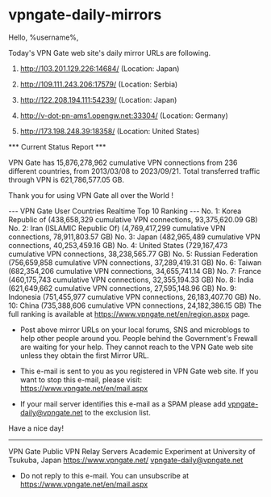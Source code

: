 # vpngate-daily-mirrors

Hello, %username%,

Today's VPN Gate web site's daily mirror URLs are following.

1. http://103.201.129.226:14684/
   (Location: Japan)

2. http://109.111.243.206:17579/
   (Location: Serbia)

3. http://122.208.194.111:54239/
   (Location: Japan)

4. http://v-dot-pn-ams1.opengw.net:33304/
   (Location: Germany)

5. http://173.198.248.39:18358/
   (Location: United States)


*** Current Status Report ***

VPN Gate has 15,876,278,962 cumulative VPN connections from 236 different countries, from 2013/03/08 to 2023/09/21.
Total transferred traffic through VPN is 621,786,577.05 GB.

Thank you for using VPN Gate all over the World !


--- VPN Gate User Countries Realtime Top 10 Ranking ---
No. 1: Korea Republic of (438,658,329 cumulative VPN connections, 93,375,620.09 GB)
No. 2: Iran (ISLAMIC Republic Of) (4,769,417,299 cumulative VPN connections, 78,911,803.57 GB)
No. 3: Japan (482,965,489 cumulative VPN connections, 40,253,459.16 GB)
No. 4: United States (729,167,473 cumulative VPN connections, 38,238,565.77 GB)
No. 5: Russian Federation (756,659,858 cumulative VPN connections, 37,289,419.31 GB)
No. 6: Taiwan (682,354,206 cumulative VPN connections, 34,655,741.14 GB)
No. 7: France (460,175,743 cumulative VPN connections, 32,355,194.33 GB)
No. 8: India (621,649,662 cumulative VPN connections, 27,595,148.96 GB)
No. 9: Indonesia (751,455,977 cumulative VPN connections, 26,183,407.70 GB)
No. 10: China (735,388,606 cumulative VPN connections, 24,182,386.15 GB)
The full ranking is available at https://www.vpngate.net/en/region.aspx page.


* Post above mirror URLs on your local forums, SNS and microblogs
  to help other people around you.
  People behind the Government's Frewall are waiting for your help.
  They cannot reach to the VPN Gate web site
  unless they obtain the first Mirror URL.

* This e-mail is sent to you as you registered in VPN Gate web site.
  If you want to stop this e-mail, please visit:
  https://www.vpngate.net/en/mail.aspx

* If your mail server identifies this e-mail as a SPAM
  please add vpngate-daily@vpngate.net to the exclusion list.

Have a nice day!

------------------------------------------------------
VPN Gate Public VPN Relay Servers
Academic Experiment at University of Tsukuba, Japan
https://www.vpngate.net/
vpngate-daily@vpngate.net
* Do not reply to this e-mail.
  You can unsubscribe at https://www.vpngate.net/en/mail.aspx



